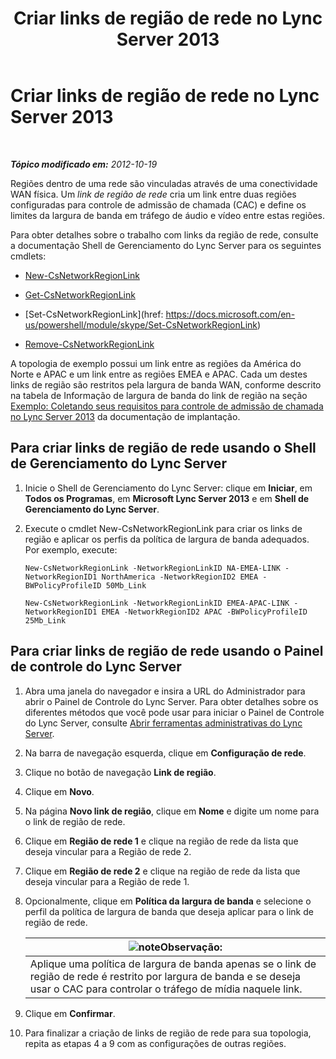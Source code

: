 ﻿---
title: Criar links de região de rede no Lync Server 2013
TOCTitle: Criar links de região de rede no Lync Server 2013
ms:assetid: f8163910-8935-475d-88a2-3aa44feb9dbe
ms:mtpsurl: https://technet.microsoft.com/pt-br/library/Gg413047(v=OCS.15)
ms:contentKeyID: 49308653
ms.date: 05/19/2016
mtps_version: v=OCS.15
ms.translationtype: HT
---

# Criar links de região de rede no Lync Server 2013

 

_**Tópico modificado em:** 2012-10-19_

Regiões dentro de uma rede são vinculadas através de uma conectividade WAN física. Um *link de região de rede* cria um link entre duas regiões configuradas para controle de admissão de chamada (CAC) e define os limites da largura de banda em tráfego de áudio e vídeo entre estas regiões.

Para obter detalhes sobre o trabalho com links da região de rede, consulte a documentação Shell de Gerenciamento do Lync Server para os seguintes cmdlets:

  - [New-CsNetworkRegionLink](https://docs.microsoft.com/en-us/powershell/module/skype/New-CsNetworkRegionLink)

  - [Get-CsNetworkRegionLink](https://docs.microsoft.com/en-us/powershell/module/skype/Get-CsNetworkRegionLink)

  - [Set-CsNetworkRegionLink](href: https://docs.microsoft.com/en-us/powershell/module/skype/Set-CsNetworkRegionLink)

  - [Remove-CsNetworkRegionLink](https://docs.microsoft.com/en-us/powershell/module/skype/Remove-CsNetworkRegionLink)

A topologia de exemplo possui um link entre as regiões da América do Norte e APAC e um link entre as regiões EMEA e APAC. Cada um destes links de região são restritos pela largura de banda WAN, conforme descrito na tabela de Informação de largura de banda do link de região na seção [Exemplo: Coletando seus requisitos para controle de admissão de chamada no Lync Server 2013](lync-server-2013-example-of-gathering-your-requirements-for-call-admission-control.md) da documentação de implantação.

## Para criar links de região de rede usando o Shell de Gerenciamento do Lync Server

1.  Inicie o Shell de Gerenciamento do Lync Server: clique em **Iniciar**, em **Todos os Programas**, em **Microsoft Lync Server 2013** e em **Shell de Gerenciamento do Lync Server**.

2.  Execute o cmdlet New-CsNetworkRegionLink para criar os links de região e aplicar os perfis da política de largura de banda adequados. Por exemplo, execute:
    
        New-CsNetworkRegionLink -NetworkRegionLinkID NA-EMEA-LINK -NetworkRegionID1 NorthAmerica -NetworkRegionID2 EMEA -BWPolicyProfileID 50Mb_Link
    
        New-CsNetworkRegionLink -NetworkRegionLinkID EMEA-APAC-LINK -NetworkRegionID1 EMEA -NetworkRegionID2 APAC -BWPolicyProfileID 25Mb_Link

## Para criar links de região de rede usando o Painel de controle do Lync Server

1.  Abra uma janela do navegador e insira a URL do Administrador para abrir o Painel de Controle do Lync Server. Para obter detalhes sobre os diferentes métodos que você pode usar para iniciar o Painel de Controle do Lync Server, consulte [Abrir ferramentas administrativas do Lync Server](lync-server-2013-open-lync-server-administrative-tools.md).

2.  Na barra de navegação esquerda, clique em **Configuração de rede**.

3.  Clique no botão de navegação **Link de região**.

4.  Clique em **Novo**.

5.  Na página **Novo link de região**, clique em **Nome** e digite um nome para o link de região de rede.

6.  Clique em **Região de rede 1** e clique na região de rede da lista que deseja vincular para a Região de rede 2.

7.  Clique em **Região de rede 2** e clique na região de rede da lista que deseja vincular para a Região de rede 1.

8.  Opcionalmente, clique em **Política da largura de banda** e selecione o perfil da política de largura de banda que deseja aplicar para o link de região de rede.
    
    <table>
    <thead>
    <tr class="header">
    <th><img src="images/Gg425756.note(OCS.15).gif" title="note" alt="note" />Observação:</th>
    </tr>
    </thead>
    <tbody>
    <tr class="odd">
    <td>Aplique uma política de largura de banda apenas se o link de região de rede é restrito por largura de banda e se deseja usar o CAC para controlar o tráfego de mídia naquele link.</td>
    </tr>
    </tbody>
    </table>


9.  Clique em **Confirmar**.

10. Para finalizar a criação de links de região de rede para sua topologia, repita as etapas 4 a 9 com as configurações de outras regiões.

